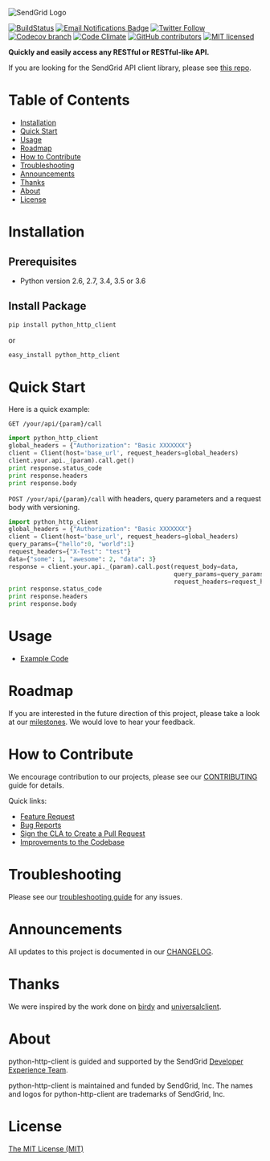 ![SendGrid Logo](https://uiux.s3.amazonaws.com/2016-logos/email-logo%402x.png)

[![BuildStatus](https://travis-ci.org/sendgrid/python-http-client.svg?branch=master)](https://travis-ci.org/sendgrid/python-http-client)
[![Email Notifications Badge](https://dx.sendgrid.com/badge/python)](https://dx.sendgrid.com/newsletter/python)
[![Twitter Follow](https://img.shields.io/twitter/follow/sendgrid.svg?style=social&label=Follow)](https://twitter.com/sendgrid)
[![Codecov branch](https://img.shields.io/codecov/c/github/sendgrid/python-http-client/master.svg?style=flat-square&label=Codecov+Coverage)](https://codecov.io/gh/sendgrid/python-http-client)
[![Code Climate](https://codeclimate.com/github/sendgrid/python-http-client/badges/gpa.svg)](https://codeclimate.com/github/sendgrid/python-http-client)
[![GitHub contributors](https://img.shields.io/github/contributors/sendgrid/python-http-client.svg)](https://github.com/sendgrid/python-http-client/graphs/contributors)
[![MIT licensed](https://img.shields.io/badge/license-MIT-blue.svg)](./LICENSE.txt)

**Quickly and easily access any RESTful or RESTful-like API.**

If you are looking for the SendGrid API client library, please see [this repo](https://github.com/sendgrid/sendgrid-python).

# Table of Contents

* [Installation](#installation)
* [Quick Start](#quick-start)
* [Usage](#usage)
* [Roadmap](#roadmap)
* [How to Contribute](#contribute)
* [Troubleshooting](#troubleshooting)
* [Announcements](#announcements)
* [Thanks](#thanks)
* [About](#about)
* [License](#license)

<a name="installation"></a>
# Installation

## Prerequisites

- Python version 2.6, 2.7, 3.4, 3.5 or 3.6

## Install Package

```bash
pip install python_http_client
```

or

```bash
easy_install python_http_client
```

<a name="quick-start"></a>
# Quick Start

Here is a quick example:

`GET /your/api/{param}/call`

```python
import python_http_client
global_headers = {"Authorization": "Basic XXXXXXX"}
client = Client(host='base_url', request_headers=global_headers)
client.your.api._(param).call.get()
print response.status_code
print response.headers
print response.body
```

`POST /your/api/{param}/call` with headers, query parameters and a request body with versioning.

```python
import python_http_client
global_headers = {"Authorization": "Basic XXXXXXX"}
client = Client(host='base_url', request_headers=global_headers)
query_params={"hello":0, "world":1}
request_headers={"X-Test": "test"}
data={"some": 1, "awesome": 2, "data": 3}
response = client.your.api._(param).call.post(request_body=data,
                                              query_params=query_params,
                                              request_headers=request_headers)
print response.status_code
print response.headers
print response.body
```

<a name="usage"></a>
# Usage

- [Example Code](https://github.com/sendgrid/python-http-client/tree/master/examples)

<a name="roadmap"></a>
# Roadmap

If you are interested in the future direction of this project, please take a look at our [milestones](https://github.com/sendgrid/python-http-client/milestones). We would love to hear your feedback.

<a name="contribute"></a>
# How to Contribute

We encourage contribution to our projects, please see our [CONTRIBUTING](https://github.com/sendgrid/python-http-client/blob/master/CONTRIBUTING.md) guide for details.

Quick links:

- [Feature Request](https://github.com/sendgrid/python-http-client/blob/master/CONTRIBUTING.md#feature-request)
- [Bug Reports](https://github.com/sendgrid/python-http-client/blob/master/CONTRIBUTING.md#submit-a-bug-report)
- [Sign the CLA to Create a Pull Request](https://github.com/sendgrid/python-http-client/blob/master/CONTRIBUTING.md#cla)
- [Improvements to the Codebase](https://github.com/sendgrid/python-http-client/blob/master/CONTRIBUTING.md#improvements-to-the-codebase)

<a name="troubleshooting"></a>
# Troubleshooting

Please see our [troubleshooting guide](https://github.com/sendgrid/python-http-client/blob/master/TROUBLESHOOTING.md) for any issues.

<a name="announcements"></a>
# Announcements

All updates to this project is documented in our [CHANGELOG](https://github.com/sendgrid/python-http-client/blob/master/CHANGELOG.md).

<a name="thanks"></a>
# Thanks

We were inspired by the work done on [birdy](https://github.com/inueni/birdy) and [universalclient](https://github.com/dgreisen/universalclient).

<a name="about"></a>
# About

python-http-client is guided and supported by the SendGrid [Developer Experience Team](mailto:dx@sendgrid.com).

python-http-client is maintained and funded by SendGrid, Inc. The names and logos for python-http-client are trademarks of SendGrid, Inc.

<a name="license"></a>
# License

[The MIT License (MIT)](LICENSE.txt)
